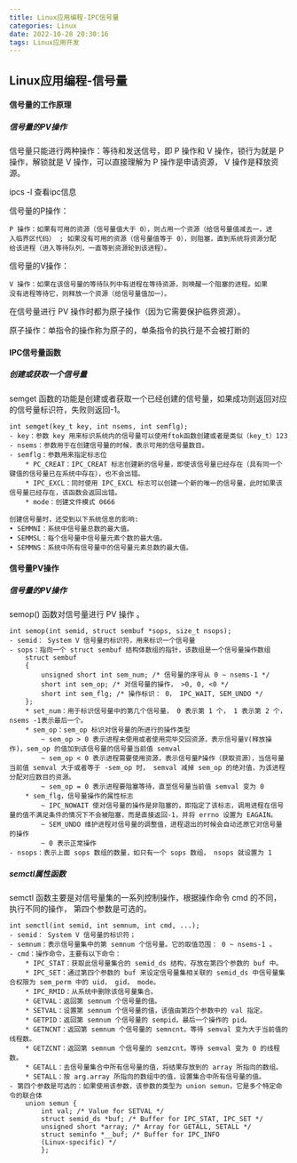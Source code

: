 ```yaml
---
title: Linux应用编程-IPC信号量
categories: Linux
date: 2022-10-28 20:30:16
tags: Linux应用开发
---
```


## Linux应用编程-信号量

#### 信号量的工作原理

##### 信号量的PV操作

信号量只能进行两种操作：等待和发送信号，即 P 操作和 V 操作，锁行为就是 P 操作，解锁就是 V 操作，可以直接理解为 P 操作是申请资源， V 操作是释放资源。   

ipcs -l  查看ipc信息

信号量的P操作：

```
P 操作：如果有可用的资源（信号量值大于 0），则占用一个资源（给信号量值减去一，进
入临界区代码） ; 如果没有可用的资源（信号量值等于 0），则阻塞，直到系统将资源分配
给该进程（进入等待队列，一直等到资源轮到该进程）。
```

信号量的V操作：

```
V 操作：如果在该信号量的等待队列中有进程在等待资源，则唤醒一个阻塞的进程。如果
没有进程等待它，则释放一个资源（给信号量值加一）。
```

在信号量进行 PV 操作时都为原子操作（因为它需要保护临界资源）。  

原子操作：单指令的操作称为原子的，单条指令的执行是不会被打断的  

#### IPC信号量函数

##### 创建或获取一个信号量  

semget 函数的功能是创建或者获取一个已经创建的信号量，如果成功则返回对应的信号量标识符，失败则返回-1。  

```
int semget(key_t key, int nsems, int semflg);
- key：参数 key 用来标识系统内的信号量可以使用ftok函数创建或者是类似（key_t）123
- nsems：参数用于在创建信号量的时候，表示可用的信号量数目。
- semflg：参数用来指定标志位
	* PC_CREAT：IPC_CREAT 标志创建新的信号量，即使该信号量已经存在（具有同一个键值的信号量已在系统中存在），也不会出错。
	* IPC_EXCL：同时使用 IPC_EXCL 标志可以创建一个新的唯一的信号量，此时如果该信号量已经存在，该函数会返回出错。
	* mode：创建文件模式 0666
	
创建信号量时，还受到以下系统信息的影响:
• SEMMNI：系统中信号量总数的最大值。
• SEMMSL：每个信号量中信号量元素个数的最大值。
• SEMMNS：系统中所有信号量中的信号量元素总数的最大值。
```

#### 信号量PV操作

##### 信号量的PV操作

semop() 函数对信号量进行 PV 操作 。

```
int semop(int semid, struct sembuf *sops, size_t nsops);
- semid： System V 信号量的标识符，用来标识一个信号量
- sops：指向一个 struct sembuf 结构体数组的指针，该数组是一个信号量操作数组
	struct sembuf
    {
        unsigned short int sem_num; /* 信号量的序号从 0 ~ nsems-1 */
        short int sem_op; /* 对信号量的操作， >0, 0, <0 */
        short int sem_flg; /* 操作标识： 0， IPC_WAIT, SEM_UNDO */
    };
    * set_num：用于标识信号量中的第几个信号量， 0 表示第 1 个， 1 表示第 2 个， nsems -1表示最后一个。
    * sem_op：sem_op 标识对信号量的所进行的操作类型
    	~ sem_op > 0 表示进程未使用或者使用完毕交回资源，表示信号量V(释放操作)，sem_op 的值加到该信号量的信号量当前值 semval
    	~ sem_op < 0 表示进程需要使用资源，表示信号量P操作（获取资源），当信号量当前值 semval 大于或者等于 -sem_op 时， semval 减掉 sem_op 的绝对值，为该进程分配对应数目的资源。
    	~ sem_op = 0 表示进程要阻塞等待，直至信号量当前值 semval 变为 0
    * sem_flg，信号量操作的属性标志
        ~ IPC_NOWAIT 使对信号量的操作是非阻塞的，即指定了该标志，调用进程在信号量的值不满足条件的情况下不会被阻塞，而是直接返回-1，并将 errno 设置为 EAGAIN。
        ~ SEM_UNDO 维护进程对信号量的调整值，进程退出的时候会自动还原它对信号量的操作
        ~ 0 表示正常操作
- nsops：表示上面 sops 数组的数量，如只有一个 sops 数组， nsops 就设置为 1
```

##### semctl属性函数

semctl 函数主要是对信号量集的一系列控制操作，根据操作命令 cmd 的不同，执行不同的操作，
第四个参数是可选的。  

```
int semctl(int semid, int semnum, int cmd, ...);
- semid： System V 信号量的标识符；
- semnum：表示信号量集中的第 semnum 个信号量。它的取值范围： 0 ~ nsems-1 。
- cmd：操作命令，主要有以下命令：
    * IPC_STAT：获取此信号量集合的 semid_ds 结构，存放在第四个参数的 buf 中。
    * IPC_SET：通过第四个参数的 buf 来设定信号量集相关联的 semid_ds 中信号量集合权限为 sem_perm 中的 uid， gid， mode。
    * IPC_RMID：从系统中删除该信号量集合。
    * GETVAL：返回第 semnum 个信号量的值。
    * SETVAL：设置第 semnum 个信号量的值，该值由第四个参数中的 val 指定。
    * GETPID：返回第 semnum 个信号量的 sempid，最后一个操作的 pid。
    * GETNCNT：返回第 semnum 个信号量的 semncnt。等待 semval 变为大于当前值的线程数。
    * GETZCNT：返回第 semnum 个信号量的 semzcnt。等待 semval 变为 0 的线程数。
    * GETALL：去信号量集合中所有信号量的值，将结果存放到的 array 所指向的数组。
    * SETALL：按 arg.array 所指向的数组中的值，设置集合中所有信号量的值。
- 第四个参数是可选的：如果使用该参数，该参数的类型为 union semun，它是多个特定命令的联合体
	union semun {
        int val; /* Value for SETVAL */
        struct semid_ds *buf; /* Buffer for IPC_STAT, IPC_SET */
        unsigned short *array; /* Array for GETALL, SETALL */
        struct seminfo *__buf; /* Buffer for IPC_INFO
        (Linux-specific) */
        };
```

